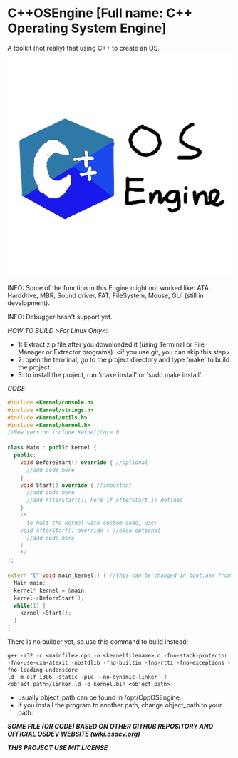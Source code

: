 # C++OSEngine [Full name: C++ Operating System Engine]
A toolkit (not really) that using C++ to create an OS.
![Alt cpposengine](misc/cpposengine.png)

INFO: Some of the function in this Engine might not worked like:
  ATA Harddrive, MBR, Sound driver, FAT, FileSystem, Mouse, GUI (still in development).

INFO: Debugger hasn't support yet.

*HOW TO BUILD* >*For Linux Only*<:
* 1: Extract zip file after you downloaded it (using Terminal or File Manager or Extractor programs). <if you use git, you can skip this step>
* 2: open the terminal, go to the project directory and type 'make' to build the project.
* 3: to install the project, run 'make install' or 'sudo make install'.

*CODE*
```cpp
#include <Kernel/console.h>
#include <Kernel/strings.h>
#include <Kernel/utils.h>
#include <Kernel/kernel.h>
//New version include Kernel/Core.h

class Main : public kernel {
  public:
    void BeforeStart() override { //optional
      //add code here
    }
    void Start() override { //important
      //add code here
      //add AfterStart(); here if AfterStart is defined
    }
    /*
      to halt the kernel with custom code, use:
    void AfterStart() override { //also optional
      //add code here
    }
    */
};

extern "C" void main_kernel() { //this can be changed in boot.asm from source code
  Main main;
  kernel* kernel = &main;
  kernel->BeforeStart();
  while(1) {
    kernel->Start();
  }
}

```

There is no builder yet, so use this command to build instead:
```
g++ -m32 -c <mainfile>.cpp -o <kernelfilename>.o -fno-stack-protector -fno-use-cxa-atexit -nostdlib -fno-builtin -fno-rtti -fno-exceptions -fno-leading-underscore
ld -m elf_i386 -static -pie --no-dynamic-linker -T <object_path>/linker.ld -o kernel.bin <object_path>
```
* usually object_path can be found in /opt/CppOSEngine.
* if you install the program to another path, change object_path to your path.

***SOME FILE (OR CODE) BASED ON OTHER GITHUB REPOSITORY AND OFFICIAL OSDEV WEBSITE (wiki.osdev.org)***

***THIS PROJECT USE MIT LICENSE***
